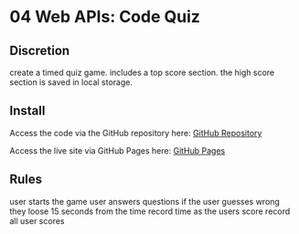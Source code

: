 # 04 Web APIs: Code Quiz

## Discretion
create a timed quiz game. includes a top score section. the high score section is saved in local storage.



## Install
Access the code via the GitHub repository here:
[GitHub Repository](https://github.com/contrabandKC/CodeQuiz)

Access the live site via GitHub Pages here:
[GitHub Pages](https://contrabandkc.github.io/CodeQuiz/)

## Rules
user starts the game
user answers questions
if the user guesses wrong they loose 15 seconds from the time
record time as the users score
record all user scores